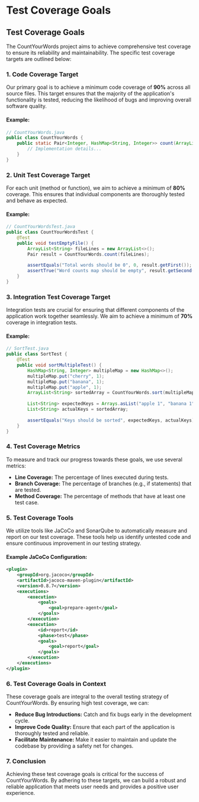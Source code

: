 # Test Coverage Goals

## Test Coverage Goals

The CountYourWords project aims to achieve comprehensive test coverage to ensure its reliability and maintainability. The specific test coverage targets are outlined below:

### 1. Code Coverage Target
Our primary goal is to achieve a minimum code coverage of **90%** across all source files. This target ensures that the majority of the application's functionality is tested, reducing the likelihood of bugs and improving overall software quality.

#### Example:
```java
// CountYourWords.java
public class CountYourWords {
    public static Pair<Integer, HashMap<String, Integer>> count(ArrayList<String> fileLines) {
        // Implementation details...
    }
}
```

### 2. Unit Test Coverage Target
For each unit (method or function), we aim to achieve a minimum of **80%** coverage. This ensures that individual components are thoroughly tested and behave as expected.

#### Example:
```java
// CountYourWordsTest.java
public class CountYourWordsTest {
    @Test
    public void testEmptyFile() {
        ArrayList<String> fileLines = new ArrayList<>();
        Pair result = CountYourWords.count(fileLines);
        
        assertEquals("Total words should be 0", 0, result.getFirst());
        assertTrue("Word counts map should be empty", result.getSecond().isEmpty());
    }
}
```

### 3. Integration Test Coverage Target
Integration tests are crucial for ensuring that different components of the application work together seamlessly. We aim to achieve a minimum of **70%** coverage in integration tests.

#### Example:
```java
// SortTest.java
public class SortTest {
    @Test
    public void sortMultipleTest() {
        HashMap<String, Integer> multipleMap = new HashMap<>();
        multipleMap.put("cherry", 1);
        multipleMap.put("banana", 1);
        multipleMap.put("apple", 1);
        ArrayList<String> sortedArray = CountYourWords.sort(multipleMap);
        
        List<String> expectedKeys = Arrays.asList("apple 1", "banana 1", "cherry 1");
        List<String> actualKeys = sortedArray;
        
        assertEquals("Keys should be sorted", expectedKeys, actualKeys);
    }
}
```

### 4. Test Coverage Metrics
To measure and track our progress towards these goals, we use several metrics:

- **Line Coverage:** The percentage of lines executed during tests.
- **Branch Coverage:** The percentage of branches (e.g., if statements) that are tested.
- **Method Coverage:** The percentage of methods that have at least one test case.

### 5. Test Coverage Tools
We utilize tools like JaCoCo and SonarQube to automatically measure and report on our test coverage. These tools help us identify untested code and ensure continuous improvement in our testing strategy.

#### Example JaCoCo Configuration:
```xml
<plugin>
    <groupId>org.jacoco</groupId>
    <artifactId>jacoco-maven-plugin</artifactId>
    <version>0.8.7</version>
    <executions>
        <execution>
            <goals>
                <goal>prepare-agent</goal>
            </goals>
        </execution>
        <execution>
            <id>report</id>
            <phase>test</phase>
            <goals>
                <goal>report</goal>
            </goals>
        </execution>
    </executions>
</plugin>
```

### 6. Test Coverage Goals in Context
These coverage goals are integral to the overall testing strategy of CountYourWords. By ensuring high test coverage, we can:

- **Reduce Bug Introductions:** Catch and fix bugs early in the development cycle.
- **Improve Code Quality:** Ensure that each part of the application is thoroughly tested and reliable.
- **Facilitate Maintenance:** Make it easier to maintain and update the codebase by providing a safety net for changes.

### 7. Conclusion
Achieving these test coverage goals is critical for the success of CountYourWords. By adhering to these targets, we can build a robust and reliable application that meets user needs and provides a positive user experience.